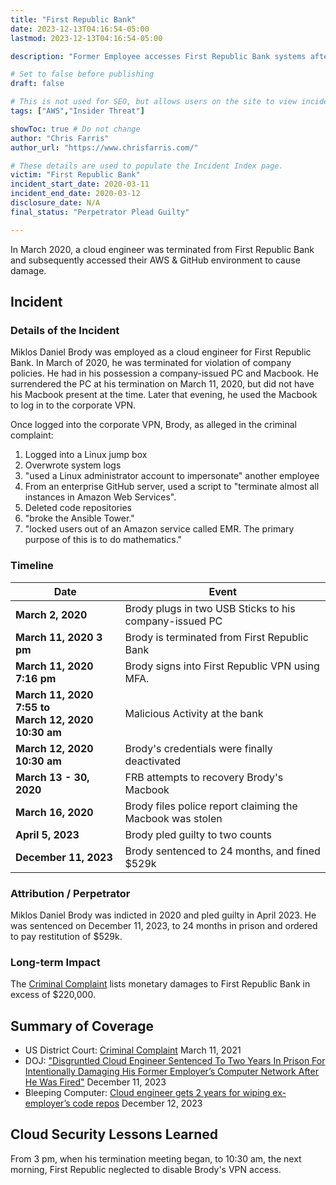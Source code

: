 ```yaml
---
title: "First Republic Bank"
date: 2023-12-13T04:16:54-05:00
lastmod: 2023-12-13T04:16:54-05:00

description: "Former Employee accesses First Republic Bank systems after being terminated and deletes resources"

# Set to false before publishing
draft: false

# This is not used for SEO, but allows users on the site to view incidents by keyword
tags: ["AWS","Insider Threat"]

showToc: true # Do not change
author: "Chris Farris"
author_url: "https://www.chrisfarris.com/"

# These details are used to populate the Incident Index page.
victim: "First Republic Bank"
incident_start_date: 2020-03-11
incident_end_date: 2020-03-12
disclosure_date: N/A
final_status: "Perpetrator Plead Guilty"

---
```


In March 2020, a cloud engineer was terminated from First Republic Bank and subsequently accessed their AWS & GitHub environment to cause damage.

<!--more--> <!-- This separates the synopsis from the main body -->

## Incident

### Details of the Incident

Miklos Daniel Brody was employed as a cloud engineer for First Republic Bank. In March of 2020, he was terminated for violation of company policies. He had in his possession a company-issued PC and Macbook. He surrendered the PC at his termination on March 11, 2020, but did not have his Macbook present at the time. Later that evening, he used the Macbook to log in to the corporate VPN.

Once logged into the corporate VPN, Brody, as alleged in the criminal complaint:
1. Logged into a Linux jump box
2. Overwrote system logs
3. "used a Linux administrator account to impersonate" another employee
4. From an enterprise GitHub server, used a script to "terminate almost all instances in Amazon Web Services".
5. Deleted code repositories
6. "broke the Ansible Tower."
7. "locked users out of an Amazon service called EMR. The primary purpose of this is to do mathematics."


### Timeline
| Date | Event |
| ------ | ----- |
| **March 2, 2020** | Brody plugs in two USB Sticks to his company-issued PC |
| **March 11, 2020 3 pm** | Brody is terminated from First Republic Bank |
| **March 11, 2020 7:16 pm** | Brody signs into First Republic VPN using MFA. |
| **March 11, 2020 7:55 to <br>March 12, 2020 10:30 am** | Malicious Activity at the bank  |
| **March 12, 2020 10:30 am** | Brody's credentials were finally deactivated |
| **March 13 - 30, 2020** | FRB attempts to recovery Brody's Macbook |
| **March 16, 2020** | Brody files police report claiming the Macbook was stolen |
| **April 5, 2023** | Brody pled guilty to two counts |
| **December 11, 2023** | Brody sentenced to 24 months, and fined $529k |

### Attribution / Perpetrator

Miklos Daniel Brody was indicted in 2020 and pled guilty in April 2023. He was sentenced on December 11, 2023, to 24 months in prison and ordered to pay restitution of $529k.

### Long-term Impact

The [Criminal Complaint](gov.uscourts.cand.375169.1.0_1.pdf) lists monetary damages to First Republic Bank in excess of $220,000.

## Summary of Coverage
* US District Court: [Criminal Complaint](gov.uscourts.cand.375169.1.0_1.pdf) March 11, 2021
* DOJ: ["Disgruntled Cloud Engineer Sentenced To Two Years In Prison For Intentionally Damaging His Former Employer’s Computer Network After He Was Fired"](https://www.justice.gov/usao-ndca/pr/disgruntled-cloud-engineer-sentenced-two-years-prison-intentionally-damaging-his) December 11, 2023
* Bleeping Computer: [Cloud engineer gets 2 years for wiping ex-employer’s code repos](https://www.bleepingcomputer.com/news/security/cloud-engineer-gets-2-years-for-wiping-ex-employers-code-repos/) December 12, 2023


## Cloud Security Lessons Learned

From 3 pm, when his termination meeting began, to 10:30 am, the next morning, First Republic neglected to disable Brody's VPN access.

